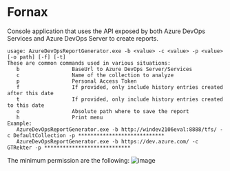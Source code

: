 # Fornax
Console application that uses the API exposed by both Azure DevOps Services and Azure DevOps Server to create reports.

```
usage: AzureDevOpsReportGenerator.exe -b <value> -c <value> -p <value> [-o path] [-f] [-t]
These are common commands used in various situations:
   b                 BaseUrl to Azure DevOps Server/Services
   c                 Name of the collection to analyze
   p                 Personal Access Token
   f                 If provided, only include history entries created after this date
   t                 If provided, only include history entries created to this date
   o                 Absolute path where to save the report
   h                 Print menu
Example:
   AzureDevOpsReportGenerator.exe -b http://windev2106eval:8888/tfs/ -c DefaultCollection -p ****************************
   AzureDevOpsReportGenerator.exe -b https://dev.azure.com/ -c GTRekter -p ****************************
 ```
 
 The minimum permission are the following:
![image](https://user-images.githubusercontent.com/25728713/140409283-4a7d8d52-1aac-4c51-9f39-ab4820793983.png)
